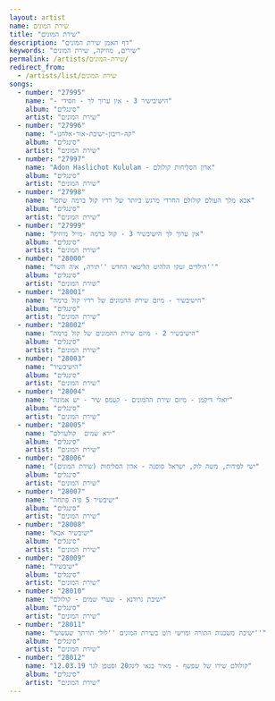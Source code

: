 ```yaml
---
layout: artist
name: שירת המונים
title: "שירת המונים"
description: "דף האמן שירת המונים"
keywords: "שירים, מוזיקה, שירת המונים"
permalink: /artists/שירת-המונים/
redirect_from:
  - /artists/list/שירת המונים
songs:
  - number: "27995"
    name: "- הישיבישיר 3 - אין ערוך לך - חסידי"
    album: "סינגלים"
    artist: "שירת המונים"
  - number: "27996"
    name: "-קה-ריבון-ישיבת-אור-אלחנן"
    album: "סינגלים"
    artist: "שירת המונים"
  - number: "27997"
    name: "Adon Haslichot Kululam - אדון הסליחות קולולם"
    album: "סינגלים"
    artist: "שירת המונים"
  - number: "27998"
    name: "אבא מלך העולם קולולם החרדי מרגש ביותר של רדיו קול ברמה שתפו"
    album: "סינגלים"
    artist: "שירת המונים"
  - number: "27999"
    name: "אין ערוך לך הישיבשיר 3 - קול ברמה -מייל מיוזיק"
    album: "סינגלים"
    artist: "שירת המונים"
  - number: "28000"
    name: "הילדים זעקו הלהיט הליטאי החדש ''תורה, איה השר''"
    album: "סינגלים"
    artist: "שירת המונים"
  - number: "28001"
    name: "הישיבשיר - מיזם שירת ההמונים של רדיו קול ברמה"
    album: "סינגלים"
    artist: "שירת המונים"
  - number: "28002"
    name: "הישיבשיר 2 - מיזם שירת ההמונים של קול ברמה"
    album: "סינגלים"
    artist: "שירת המונים"
  - number: "28003"
    name: "הישיבשיר"
    album: "סינגלים"
    artist: "שירת המונים"
  - number: "28004"
    name: "יואלי דיקמן - מיזם שירת ההמונים - קעמפ שיר - יש אמונה"
    album: "סינגלים"
    artist: "שירת המונים"
  - number: "28005"
    name: "ירא שמים  קולעוילם"
    album: "סינגלים"
    artist: "שירת המונים"
  - number: "28006"
    name: "ישי לפידות, משה לוק, ישראל סוסנה - אדון הסליחות (שירת המונים)"
    album: "סינגלים"
    artist: "שירת המונים"
  - number: "28007"
    name: "ישיבשיר 5 פיה פתחה"
    album: "סינגלים"
    artist: "שירת המונים"
  - number: "28008"
    name: "ישיבשיר אבא"
    album: "סינגלים"
    artist: "שירת המונים"
  - number: "28009"
    name: "ישיבשיר"
    album: "סינגלים"
    artist: "שירת המונים"
  - number: "28010"
    name: "ישיבת גרודנא - שערי שמים - קולולם"
    album: "סינגלים"
    artist: "שירת המונים"
  - number: "28011"
    name: "ישיבת משכנות התורה ומוישי רוט בשירת המונים ''לולי תורתך שעשועי''"
    album: "סינגלים"
    artist: "שירת המונים"
  - number: "28012"
    name: "קולולם שירו של שפשף - מאיר בנאי לינק20 וסטפן לגר 12.03.19"
    album: "סינגלים"
    artist: "שירת המונים"
---
```

